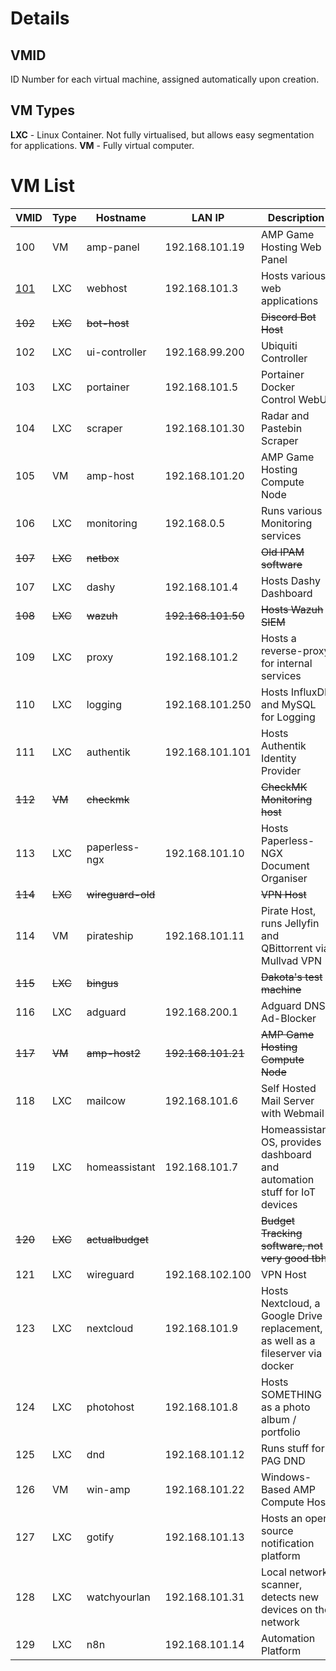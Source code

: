 # Details
## VMID
ID Number for each virtual machine, assigned automatically upon creation.
## VM Types
**LXC** - Linux Container. Not fully virtualised, but allows easy segmentation for applications.
**VM** - Fully virtual computer.
# VM List

| VMID                                                                                                       | Type    | Hostname          | LAN IP             | Description                                                                     |
| ---------------------------------------------------------------------------------------------------------- | ------- | ----------------- | ------------------ | ------------------------------------------------------------------------------- |
| 100                                                                                                        | VM      | amp-panel         | 192.168.101.19     | AMP Game Hosting Web Panel                                                      |
| [101](https://github.com/DavidPackard/homelab-documentation/tree/main/Proxmox%20Cluster/VMs/101%20webhost) | LXC     | webhost           | 192.168.101.3      | Hosts various web applications                                                  |
| ~~102~~                                                                                                    | ~~LXC~~ | ~~bot-host~~      |                    | ~~Discord Bot Host~~                                                            |
| 102                                                                                                        | LXC     | ui-controller     | 192.168.99.200     | Ubiquiti Controller                                                             |
| 103                                                                                                        | LXC     | portainer         | 192.168.101.5      | Portainer Docker Control WebUI                                                  |
| 104                                                                                                        | LXC     | scraper           | 192.168.101.30     | Radar and Pastebin Scraper                                                      |
| 105                                                                                                        | VM      | amp-host          | 192.168.101.20     | AMP Game Hosting Compute Node                                                   |
| 106                                                                                                        | LXC     | monitoring        | 192.168.0.5        | Runs various Monitoring services                                                |
| ~~107~~                                                                                                    | ~~LXC~~ | ~~netbox~~        |                    | ~~Old IPAM software~~                                                           |
| 107                                                                                                        | LXC     | dashy             | 192.168.101.4      | Hosts Dashy Dashboard                                                           |
| ~~108~~                                                                                                    | ~~LXC~~ | ~~wazuh~~         | ~~192.168.101.50~~ | ~~Hosts Wazuh SIEM~~                                                            |
| 109                                                                                                        | LXC     | proxy             | 192.168.101.2      | Hosts a reverse-proxy for internal services                                     |
| 110                                                                                                        | LXC     | logging           | 192.168.101.250    | Hosts InfluxDB and MySQL for Logging                                            |
| 111                                                                                                        | LXC     | authentik         | 192.168.101.101    | Hosts Authentik Identity Provider                                               |
| ~~112~~                                                                                                    | ~~VM~~  | ~~checkmk~~       |                    | ~~CheckMK Monitoring host~~                                                     |
| 113                                                                                                        | LXC     | paperless-ngx     | 192.168.101.10     | Hosts Paperless-NGX Document Organiser                                          |
| ~~114~~                                                                                                    | ~~LXC~~ | ~~wireguard-old~~ |                    | ~~VPN Host~~                                                                    |
| 114                                                                                                        | VM      | pirateship        | 192.168.101.11     | Pirate Host, runs Jellyfin and QBittorrent via Mullvad VPN                      |
| ~~115~~                                                                                                    | ~~LXC~~ | ~~bingus~~        |                    | ~~Dakota's test machine~~                                                       |
| 116                                                                                                        | LXC     | adguard           | 192.168.200.1      | Adguard DNS Ad-Blocker                                                          |
| ~~117~~                                                                                                    | ~~VM~~  | ~~amp-host2~~     | ~~192.168.101.21~~ | ~~AMP Game Hosting Compute Node~~                                               |
| 118                                                                                                        | LXC     | mailcow           | 192.168.101.6      | Self Hosted Mail Server with Webmail                                            |
| 119                                                                                                        | LXC     | homeassistant     | 192.168.101.7      | Homeassistant OS, provides dashboard and automation stuff for IoT devices       |
| ~~120~~                                                                                                    | ~~LXC~~ | ~~actualbudget~~  |                    | ~~Budget Tracking software, not very good tbh~~                                 |
| 121                                                                                                        | LXC     | wireguard         | 192.168.102.100    | VPN Host                                                                        |
| 123                                                                                                        | LXC     | nextcloud         | 192.168.101.9      | Hosts Nextcloud, a Google Drive replacement, as well as a fileserver via docker |
| 124                                                                                                        | LXC     | photohost         | 192.168.101.8      | Hosts SOMETHING as a photo album / portfolio                                    |
| 125                                                                                                        | LXC     | dnd               | 192.168.101.12     | Runs stuff for PAG DND                                                          |
| 126                                                                                                        | VM      | win-amp           | 192.168.101.22     | Windows-Based AMP Compute Host                                                  |
| 127                                                                                                        | LXC     | gotify            | 192.168.101.13     | Hosts an open source notification platform                                      |
| 128                                                                                                        | LXC     | watchyourlan      | 192.168.101.31     | Local network scanner, detects new devices on the network                       |
| 129                                                                                                        | LXC     | n8n               | 192.168.101.14     | Automation Platform                                                             |
